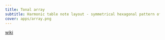 ```yaml
---
title: Tonal array
subtitle: Harmonic table note layout - symmetrical hexagonal pattern of interval sequences
cover: apps/array.png
---
```


<script setup>
import tonalSpace from './space.vue'
</script>

<client-only>
  <tonal-space />
</client-only>

[wiki](https://en.wikipedia.org/wiki/Harmonic_table_note_layout)
